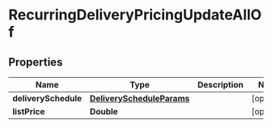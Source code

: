 

# RecurringDeliveryPricingUpdateAllOf


## Properties

| Name | Type | Description | Notes |
|------------ | ------------- | ------------- | -------------|
|**deliverySchedule** | [**DeliveryScheduleParams**](DeliveryScheduleParams.md) |  |  [optional] |
|**listPrice** | **Double** |  |  [optional] |



